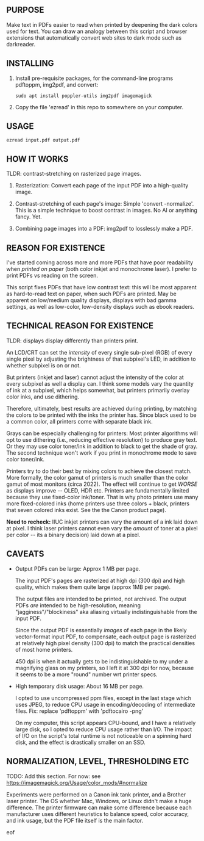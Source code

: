 ## PURPOSE

Make text in PDFs easier to read when printed by deepening the dark colors used
for text. You can draw an analogy between this script and browser extensions
that automatically convert web sites to dark mode such as darkreader.

## INSTALLING

1. Install pre-requisite packages, for the command-line programs pdftoppm,
img2pdf, and convert:

    `sudo apt install poppler-utils img2pdf imagemagick`

2. Copy the file 'ezread' in this repo to somewhere on your computer.

## USAGE

    ezread input.pdf output.pdf

## HOW IT WORKS

TLDR: contrast-stretching on rasterized page images.

1. Rasterization: Convert each page of the input PDF into a high-quality image.

2. Contrast-stretching of each page's image: Simple 'convert -normalize'.
   This is a simple technique to boost contrast in images. No AI or anything
   fancy. Yet.

3. Combining page images into a PDF: img2pdf to losslessly make a PDF.

## REASON FOR EXISTENCE

I've started coming across more and more PDFs that have poor readability when
*printed on paper* (both color inkjet and monochrome laser). I prefer to print
PDFs vs reading on the screen.

This script fixes PDFs that have low contrast text: this will be most apparent
as hard-to-read text on paper, when such PDFs are printed. May be apparent on
low/medium quality displays, displays with bad gamma settings, as well as
low-color, low-density displays such as ebook readers.

## TECHNICAL REASON FOR EXISTENCE

TLDR: displays display differently than printers print.

An LCD/CRT can set the *intensity* of every single
sub-pixel (RGB) of every single pixel by adjusting the brightness of that
subpixel's LED, in addition to whether subpixel is on or not.

But printers (inkjet and laser) cannot adjust the intensity of the color at
every subpixel as well a display can. I think some models vary the quantity of
ink at a subpixel, which helps somewhat, but printers primarily overlay color
inks, and use dithering.

Therefore, ultimately, best results are achieved during printing, by
matching the colors to be printed with the inks the printer has. Since black
used to be a common color, all printers come with separate black ink.

Grays can be especially challenging for printers: Most printer algorithms will
opt to use dithering (i.e., reducing effective resolution) to produce gray
text. Or they may use color toner/ink in addition to black to get the shade of
gray. The second technique won't work if you print in monochrome mode to save
color toner/ink.

Printers try to do their best by mixing colors to achieve the closest match.
More formally, the color gamut of printers is much smaller than the color gamut
of most monitors (circa 2022). The effect will continue to get *WORSE* as
displays improve -- OLED, HDR etc. Printers are fundamentally limited because
they use fixed-color ink/toner. That is why photo printers use many more
fixed-colored inks (home printers use three colors + black, printers that seven
colored inks exist. See the the Canon product page).

**Need to recheck:** IIUC inkjet printers can vary the amount of a ink laid down
at pixel.  I think laser printers cannot even vary the *amount* of toner at a
pixel per color -- its a binary decision) laid down at a pixel.


## CAVEATS

* Output PDFs can be large: Approx 1 MB per page.

  The input PDF's pages are rasterized at high dpi (300 dpi) and high quality,
  which makes them quite large (approx 1MB per page).

  The output files are intended to be printed, not archived. The output PDFs
  *are* intended to be high-resolution, meaning "jagginess"/"blockiness" aka
  aliasing virtually indistinguishable from the input PDF.

  Since the output PDF is essentially *images* of each page in the likely
  vector-format input PDF, to compensate, each output page is rasterized at
  relatively high pixel density (300 dpi) to match the practical densities of
  most home printers.

  450 dpi is when it actually gets to be indistinguishable to my under a
  magnifying glass on my printers, so I left it at 300 dpi for now, because it
  seems to be a more "round" number wrt printer specs.

* High temporary disk usage: About 16 MB per page.

  I opted to use uncompressed ppm files, except in the last stage which uses
  JPEG, to reduce CPU usage in encoding/decoding of intermediate files. Fix:
  replace 'pdftoppm' with 'pdftocairo -png'

  On my computer, this script appears CPU-bound, and I have a relatively large
  disk, so I opted to reduce CPU usage rather than I/O. The impact of I/O on
  the script's total runtime is not noticeable on a spinning hard disk, and the
  effect is drastically smaller on an SSD.

## NORMALIZATION, LEVEL, THRESHOLDING ETC

TODO: Add this section.
For now: see https://imagemagick.org/Usage/color_mods/#normalize

Experiments were performed on a Canon ink tank printer, and a Brother laser
printer. The OS whether Mac, Windows, or Linux didn't make a huge difference.
The printer firmware can make some difference because each manufacturer uses
different heuristics to balance speed, color accuracy, and ink usage, but the
PDF file itself is the main factor.

eof
